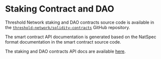 # Staking Contract and DAO

Threshold Network staking and DAO contracts source code is available in the
[`threshold-network/solidity-contracts`](https://github.com/threshold-network/solidity-contracts)
GitHub repository.

The smart contract API documentation is generated based on the NatSpec format
documentation in the smart contract source code.

The staking and DAO contracts API docs are available [here](staking-contract-and-dao-api/generated-docs/index.md).
